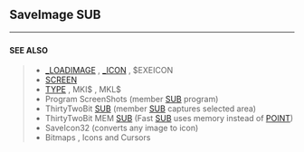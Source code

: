 ## SaveImage SUB
---
<blockquote>

### 

</blockquote>

#### SEE ALSO

<blockquote>

* [_LOADIMAGE](./_LOADIMAGE.md) , [_ICON](./_ICON.md) , $EXEICON
* [SCREEN](./SCREEN.md)
* [TYPE](./TYPE.md) , MKI$ , MKL$
* Program ScreenShots (member [SUB](./SUB.md) program)
* ThirtyTwoBit [SUB](./SUB.md) (member [SUB](./SUB.md) captures selected area)
* ThirtyTwoBit MEM [SUB](./SUB.md) (Fast [SUB](./SUB.md) uses memory instead of [POINT](./POINT.md))
* SaveIcon32 (converts any image to icon)
* Bitmaps , Icons and Cursors

</blockquote>
